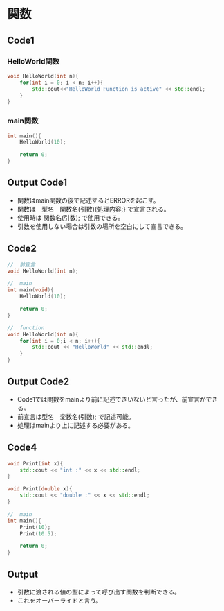 # 関数

## Code1

### HelloWorld関数
```cpp
void HelloWorld(int n){
    for(int i = 0; i < n; i++){
        std::cout<<"HelloWorld Function is active" << std::endl;
    }
}
```

### main関数
```cpp
int main(){
    HelloWorld(10);

    return 0;
}
```

## Output Code1
- 関数はmain関数の後で記述するとERRORを起こす。
- 関数は　型名　関数名(引数){処理内容;} で宣言される。
- 使用時は 関数名(引数); で使用できる。
- 引数を使用しない場合は引数の場所を空白にして宣言できる。

## Code2

```cpp
//  前宣言
void HelloWorld(int n);

//  main
int main(void){
    HelloWorld(10);

    return 0;
}

//  function
void HelloWorld(int n){
    for(int i = 0;i < n; i++){
        std::cout << "HelloWorld" << std::endl;
    }
}
```

## Output Code2

- Code1では関数をmainより前に記述できいないと言ったが、前宣言ができる。
- 前宣言は型名　変数名(引数); で記述可能。
- 処理はmainより上に記述する必要がある。

## Code4
```cpp
void Print(int x){
    std::cout << "int :" << x << std::endl;
}

void Print(double x){
    std::cout << "double :" << x << std::endl;
}

//  main
int main(){
    Print(10);
    Print(10.5);

    return 0;
}
```

## Output

- 引数に渡される値の型によって呼び出す関数を判断できる。
- これをオーバーライドと言う。
